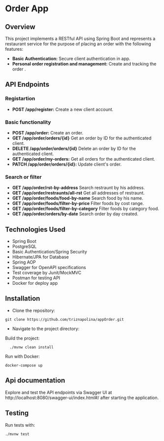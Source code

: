 # Order App 

## Overview

This project implements a RESTful API using Spring Boot and represents a restaurant service for the purpose of placing an order with the following features:

- **Basic Authentication:** Secure client authentication in app.
- **Personal order registration and management:** Create and tracking the order .

## API Endpoints

### Registartion

- **POST /app/register:** Create a new client account.

### Basic functionality

- **POST /app/order:** Create an order.
- **GET /app/order/orders/{id}** Get an order by ID for the authenticated client.
- **DELETE /app/order/orders/{id}** Delete an order by ID for the authenticated client.
- **GET /app/order/my-orders:** Get all orders for the authenticated client.
- **PATCH /app/order/orders/{id}:** Update client's order.

### Search or filter

- **GET /app/order/rst-by-address** Search restraunt by his address.
- **GET /app/order/restraunts/all-rst** Get all addresses of restraunt.
- **GET /app/order/foods/food-by-name** Search food by his name.
- **GET /app/order/foods/filter-by-price** Filter foods by cost range.
- **GET /app/order/foods/filter-by-category** Filter foods by category food.
- **GET /app/order/orders/by-date** Search order by day created.

## Technologies Used

- Spring Boot
- PostgreSQL
- Basic Authentication/Spring Security
- Hibernate/JPA for Database
- Spring AOP
- Swagger for OpenAPI specifications
- Test coverage by Junit/MockMVC
- Postman for testing API
- Docker for deploy app

## Installation

- Clone the repository: 
```
git clone https://github.com/triznapolina/appOrder.git
```

- Navigate to the project directory: 

Build the project:
```
  ./mvnw clean install
```

Run with Docker: 
```
docker-compose up
```

## Api documentation

Explore and test the API endpoints via Swagger UI at http://localhost:8080/swagger-ui/index.html#/ after starting the application.

## Testing

Run tests with: 
```
./mvnw test
```

